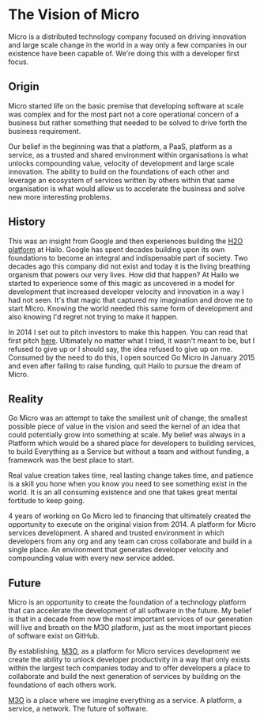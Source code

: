 # The Vision of Micro

Micro is a distributed technology company focused on driving innovation and large scale change in the world 
in a way only a few companies in our existence have been capable of. We're doing this with a developer 
first focus.

## Origin

Micro started life on the basic premise that developing software at scale was complex and for the 
most part not a core operational concern of a business but rather something that needed to be solved to 
drive forth the business requirement.

Our belief in the beginning was that a platform, a PaaS, platform as a service, as a trusted and shared environment 
within organisations is what unlocks compounding value, velocity of development and large scale innovation. The 
ability to build on the foundations of each other and leverage an ecosystem of services written by others within 
that same organisation is what would allow us to accelerate the business and solve new more interesting problems.

## History

This was an insight from Google and then experiences building the [H2O platform](https://github.com/hailo-platform/H2O) at Hailo. 
Google has spent decades building upon its own foundations to become an integral and indispensable part of society. 
Two decades ago this company did not exist and today it is the living breathing organism that powers our very lives. 
How did that happen? At Hailo we started to experience some of this magic as uncovered in a model for development 
that increased developer velocity and innovation in a way I had not seen. It's that magic that captured my 
imagination and drove me to start Micro. Knowing the world needed this same form of development and also knowing 
I'd regret not trying to make it happen.

In 2014 I set out to pitch investors to make this happen. You can read that first pitch [here](https://gist.github.com/asim/f064d99b37c15c09aa46a9c7ee1c09ba). 
Ultimately no matter what I tried, it wasn't meant to be, but I refused to give up or I should say, the idea 
refused to give up on me. Consumed by the need to do this, I open sourced Go Micro in January 2015 and even 
after failing to raise funding, quit Hailo to pursue the dream of Micro.

## Reality

Go Micro was an attempt to take the smallest unit of change, the smallest possible piece of value in the vision and 
seed the kernel of an idea that could potentially grow into something at scale. My belief was always in a Platform 
which would be a shared place for developers to building services, to build Everything as a Service but without 
a team and without funding, a framework was the best place to start.

Real value creation takes time, real lasting change takes time, and patience is a skill you hone when you know you 
need to see something exist in the world. It is an all consuming existence and one that takes great mental 
fortitude to keep going.

4 years of working on Go Micro led to financing that ultimately created the opportunity to execute on the original 
vision from 2014. A platform for Micro services development. A shared and trusted environment in which developers 
from any org and any team can cross collaborate and build in a single place. An environment that generates 
developer velocity and compounding value with every new service added.

## Future

Micro is an opportunity to create the foundation of a technology platform that can accelerate the development of 
all software in the future. My belief is that in a decade from now the most important services of our generation 
will live and breath on the M3O platform, just as the most important pieces of software exist on GitHub.

By establishing, [M3O](https://m3o.com), as a platform for Micro services development we create the ability to unlock developer 
productivity in a way that only exists within the largest tech companies today and to offer developers a place 
to collaborate and build the next generation of services by building on the foundations of each others work.

[M3O](https://m3o.com) is a place where we imagine everything as a service. A platform, a service, a network. The future of software.
